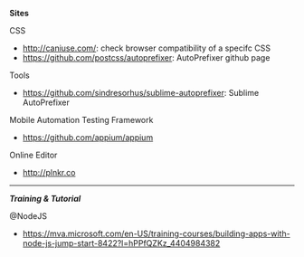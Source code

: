 **Sites**

CSS
- http://caniuse.com/: check browser compatibility of a specifc CSS
- https://github.com/postcss/autoprefixer: AutoPrefixer github page

Tools
- https://github.com/sindresorhus/sublime-autoprefixer: Sublime AutoPrefixer

Mobile Automation Testing Framework
- https://github.com/appium/appium

Online Editor
- http://plnkr.co

---

***Training & Tutorial***

@NodeJS
- https://mva.microsoft.com/en-US/training-courses/building-apps-with-node-js-jump-start-8422?l=hPPfQZKz_4404984382

